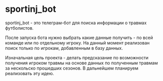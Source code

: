 # sportinj_bot

sportinj_bot - это телеграм-бот для поиска информации о травмах футболистов.

После запуска бота нужно выбрать какие данные получить - по всей команде или по отдельному игроку.
На данный момент реализован поиск только по игрокам, добавленным в базу данных.

Изначальная цель проекта - делать предсказание по возможности получения игроком травмы на основе данных по полученным травмам за нескольско прошедших сезонов.
В дальнейшем планируем реализовать эту идею.
